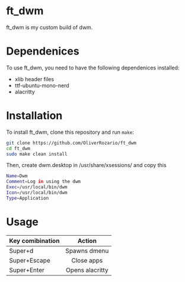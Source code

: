 # ft_dwm

ft_dwm is my custom build of dwm.

# Dependenices

To use ft_dwm, you need to have the following dependenices installed:
* xlib header files
* ttf-ubuntu-mono-nerd
* alacritty

# Installation

To install ft_dwm, clone this repository and run `make`:

```bash
git clone https://github.com/OliverRozario/ft_dwm
cd ft_dwm
sudo make clean install
```
Then, create dwm.desktop in /usr/share/xsessions/ and copy this
```bash
Name=Dwm
Comment=Log in using the dwm
Exec=/usr/local/bin/dwm
Icon=/usr/local/bin/dwm
Type=Application
```

# Usage 


|Key comibination | Action        |
|-----------------|:-------------:|
|Super+d          |Spawns dmenu   |
|Super+Escape     |Close apps     |
|Super+Enter      |Opens alacritty|
